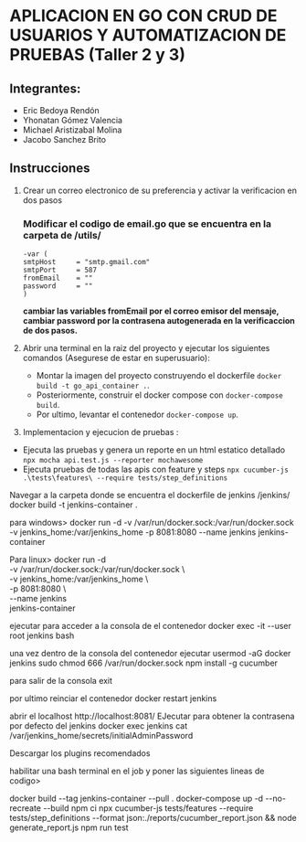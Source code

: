 # APLICACION EN GO CON CRUD DE USUARIOS Y AUTOMATIZACION DE PRUEBAS (Taller 2 y 3)

## Integrantes:

- Eric Bedoya Rendón
- Yhonatan Gómez Valencia
- Michael Aristizabal Molina
- Jacobo Sanchez Brito


## Instrucciones
1. Crear un correo electronico de su preferencia y activar la verificacion en dos pasos
   ### Modificar el codigo de email.go que se encuentra en la carpeta de /utils/
       -var (
       smtpHost     = "smtp.gmail.com"
       smtpPort     = 587
       fromEmail    = "" 
       password     = "" 
       )
     **cambiar las variables fromEmail por el correo emisor del mensaje, cambiar password por la contrasena autogenerada en la verificaccion de dos pasos.**

2. Abrir una terminal en la raiz del proyecto y ejecutar los siguientes comandos (Asegurese de estar en superusuario):
   - Montar la imagen del proyecto construyendo el dockerfile `docker build -t go_api_container .`.
   - Posteriormente, construir el docker compose con `docker-compose build`.
   - Por ultimo, levantar el contenedor `docker-compose up`.
  

3. Implementacion y ejecucion de pruebas :
- Ejecuta las pruebas y genera un reporte en un html estatico detallado `npx mocha api.test.js --reporter mochawesome`
- Ejecuta pruebas de todas las apis con feature y steps `npx cucumber-js .\tests\features\ --require tests/step_definitions`


Navegar a la carpeta donde se encuentra el dockerfile de jenkins /jenkins/
docker build -t jenkins-container .

para windows> docker run -d -v /var/run/docker.sock:/var/run/docker.sock -v jenkins_home:/var/jenkins_home -p 8081:8080 --name jenkins jenkins-container

Para linux> docker run -d \
  -v /var/run/docker.sock:/var/run/docker.sock \  
  -v jenkins_home:/var/jenkins_home \            
  -p 8081:8080 \                                 
  --name jenkins \
  jenkins-container
  
ejecutar para acceder a la consola de el contenedor
docker exec -it --user root jenkins bash

una vez dentro de la consola del contenedor ejecutar
usermod -aG docker jenkins
sudo chmod 666 /var/run/docker.sock
npm install -g cucumber

para salir de la consola
exit 

por ultimo reinciar el contenedor
docker restart jenkins

abrir el localhost http://localhost:8081/
EJecutar para obtener la contrasena por defecto del jenkins docker exec jenkins cat /var/jenkins_home/secrets/initialAdminPassword

Descargar los plugins recomendados

habilitar una bash terminal en el job y poner las siguientes lineas de codigo>

docker build --tag jenkins-container --pull .
docker-compose up -d --no-recreate --build
npm ci
npx cucumber-js tests/features --require tests/step_definitions --format json:./reports/cucumber_report.json && node generate_report.js
npm run test
